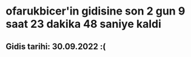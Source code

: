 # ofarukbicer'in gidisine son 2 gun 9 saat 23 dakika 48 saniye kaldi

## Gidis tarihi: 30.09.2022 :(
